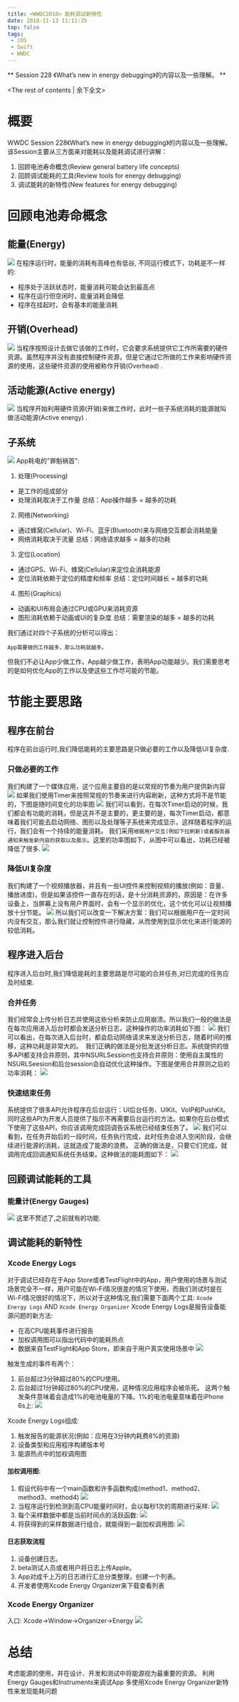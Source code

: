 ```yaml
---
title: <WWDC2018> 能耗调试新特性
date: 2018-11-13 11:11:25
top: false
tags:
 - iOS
 - Swift
 - WWDC
---
```

** <WWDC2018> Session 228 《What’s new in energy debugging》的内容以及一些理解。 **
<!-- more -->
<The rest of contents | 余下全文>

# 概要
WWDC Session 228《What’s new in energy debugging》的内容以及一些理解。
该Session主要从三方面来对能耗以及能耗调试进行讲解：
1. 回顾电池寿命概念(Review general battery life concepts)
2. 回顾调试能耗的工具(Review tools for energy debugging)
3. 调试能耗的新特性(New features for energy debugging)

# 回顾电池寿命概念
## 能量(Energy)
![](./imgs/energy.jpeg)
在程序运行时，能量的消耗有高峰也有低谷,
不同运行模式下，功耗是不一样的:
+ 程序处于活跃状态时，能量消耗可能会达到最高点
+ 程序在运行但空闲时，能量消耗会降低
+ 程序在挂起时，会有基本的能量消耗

## 开销(Overhead)
![](./imgs/overhead.jpeg)
当程序按照设计去做它该做的工作时，它会要求系统提供它工作所需要的硬件资源。虽然程序并没有直接控制硬件资源，但是它通过它所做的工作来影响硬件资源的使用，这些硬件资源的使用被称作开销(Overhead) .

## 活动能源(Active energy)
![](./imgs/active_energy.png)
当程序开始利用硬件资源(开销)来做工作时，此时一些子系统消耗的能源就叫做活动能源(Active energy) .

## 子系统
![](./imgs/child_process.png)
App耗电的"罪魁祸首":
1. 处理(Processing)
+ 是工作的组成部分
+ 处理消耗取决于工作量
总结：App操作越多 = 越多的功耗

2. 网络(Networking)
+ 通过蜂窝(Cellular)、Wi-Fi、蓝牙(Bluetooth)来与网络交互都会消耗能量
+ 网络消耗取决于流量
总结：网络请求越多 = 越多的功耗

3. 定位(Location)
+ 通过GPS、Wi-Fi、蜂窝(Cellular)来定位会消耗能源
+ 定位消耗依赖于定位的精度和频率
总结：定位时间越长 = 越多的功耗

4. 图形(Graphics)
+ 动画和UI布局会通过CPU或GPU来消耗资源
+ 图形消耗依赖于动画或UI的复杂度
总结：需要渲染的越多 = 越多的功耗

我们通过对四个子系统的分析可以得出：
```
App需要做的工作越多，那么功耗就越多。
```

但我们不必让App少做工作，App越少做工作，表明App功能越少。我们需要思考的是如何优化App的工作以及使这些工作尽可能的节能。

# 节能主要思路
## 程序在前台
程序在前台运行时,我们降低能耗的主要思路是只做必要的工作以及降低UI复杂度.
### 只做必要的工作
我们构建了一个媒体应用，这个应用主要目的是以常规的节奏为用户提供新内容 
![](./imgs/feed_app.png)
如果我们使用Timer来按照常规的节奏来进行内容刷新，这种方式将不是节能的，下图是随时间变化的功率图
 ![](./imgs/feed_timer.png)
我们可以看到，在每次Timer启动的时候，我们都会有功能的消耗，但是这并不是主要的，更主要的是，每次Timer启动，都意味着我们可能去启动网络、图形以及处理等子系统来完成显示，这样随着程序的运行，我们会有一个持续的能量消耗。
我们采用`根据用户交互(例如下拉刷新)或者服务器通知来触发新内容的获取以及展示`。这里的功率图如下，从图中可以看出，功耗已经被降低了很多.
 ![](./imgs/feed_user.png)

### 降低UI复杂度
我们构建了一个视频播放器，并且有一些UI控件来控制视频的播放(例如：音量、播放进度)，但是如果该控件一直存在的话，是十分消耗资源的，原因是：在许多设备上，当屏幕上没有用户界面时，会有一个显示的优化，这个优化可以让视频播放十分节能。
![](./imgs/video_app.png)
所以我们可以改变一下解决方案：我们可以根据用户在一定时间内没有交互，那么我们就让控制控件进行隐藏，从而使用到显示优化来进行能源的较低消耗。 
## 程序进入后台
程序进入后台时,我们降低能耗的主要思路是尽可能的合并任务,对已完成的任务应及时结束.
### 合并任务
我们经常会上传分析日志并使用这些分析来防止应用崩溃。所以我们一般的做法是在每次应用进入后台时都会发送分析日志，这种操作的功率消耗如下图：
![](./imgs/upload_log_lost.png)
我们可以看出，在每次进入后台时，都会启动网络请求来发送分析日志，随着时间的推移，这种功耗是非常大的。 
我们正确的做法是分批发送分析日志。系统提供的很多API都支持合并原则，其中NSURLSession也支持合并原则：使用自主属性的NSURLSeesion和后台session会自动优化这种操作。下图是使用合并原则之后的功率消耗：
![](./imgs/upload_log.png)
### 快速结束任务
系统提供了很多API允许程序在后台运行：UI后台任务、UIKit、VoIP和PushKit。同时这些API为开发人员提供了指示不再需要后台运行的方法。如果你在后台模式下使用了这些API，你应该调用完成回调告诉系统已经结束任务了。
![](./imgs/task_suspend.png)
我们可以看到，在任务开始后的一段时间，任务执行完成，此时任务会进入空闲阶段，会继续进行能源的消耗，这就造成了能源的浪费。
正确的做法是，只要它们完成，就调用完成回调通知系统任务结束。这种做法的能耗图如下： 
![](./imgs/task_finish.png)

## 回顾调试能耗的工具
### 能量计(Energy Gauges)
![](./imgs/energy_impact.png)
这里不赘述了,之前就有的功能.

## 调试能耗的新特性
### Xcode Energy Logs
对于调试已经存在于App Store或者TestFlight中的App，用户使用的场景与测试场景完全不一样，用户可能在Wi-Fi情况很差的情况下使用，而我们测试时是在Wi-Fi情况很好的情况下，所以对于这种情况,我们需要下面两个工具:
`Xcode Energy Logs` AND `Xcode Energy Organizer`
Xcode Energy Logs是报告设备能源问题的新方法:
+ 在高CPU能耗事件进行报告
+ 加权调用图可以指出代码中的能耗热点
+ 数据来自TestFlight和App Store，即来自于用户真实使用场景中
![](./imgs/one_percent.png)

触发生成的事件有两个：
1. 前台超过3分钟超过80%的CPU使用。
2. 后台超过1分钟超过80%的CPU使用，这种情况应用程序会被杀死。
这两个触发条件意味着会造成1%的电池电量的下降。1%的电池电量意味着在iPhone 6s上:
![](./imgs/code_energy_log.png)

Xcode Energy Logs组成:
1. 触发报告的能源状况(例如：应用在3分钟内耗费8%的资源)
2. 设备类型和应用程序构建版本号
3. 能源热点中的加权调用图

#### 加权调用图:
1. 假设代码中有一个main函数和许多函数构成(method1、method2、method3、method4) 
![](./imgs/call_stack1.png)
2. 当程序运行到检测到高CPU能量时间时，会以每秒1次的周期进行采样:
![](./imgs/call_stack2.png)
3. 每个采样数据中都是当前时间点的活跃函数:
![](./imgs/call_stack3.png)
4. 将获得到的采样数据进行组合，就能得到一副加权调用图:
![](./imgs/call_stack4.png)

#### 日志获取流程
1. 设备创建日志。
2. beta测试人员或者用户将日志上传Apple。
3. App对成千上万的日志进行汇总分类整理，创建一个列表。
4. 开发者使用Xcode Energy Organizer来下载查看列表

### Xcode Energy Organizer
入口: Xcode->Window->Organizer->Energy
![](./imgs/energy_organizer.png)

# 总结
考虑能源的使用，并在设计、开发和测试中将能源视为最重要的资源。
利用Energy Gauges和Instruments来调试App
多使用Xcode Energy Organizer新特性来发现能耗问题

